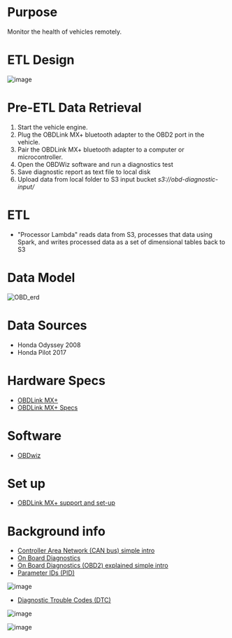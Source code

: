 # Purpose
Monitor the health of vehicles remotely. 
 
# ETL Design 
![image](https://user-images.githubusercontent.com/76083769/148834719-e6a579a5-0aac-4478-b291-30272760181e.png)

# Pre-ETL Data Retrieval
1. Start the vehicle engine.
2. Plug the OBDLink MX+ bluetooth adapter to the OBD2 port in the vehicle.
3. Pair the OBDLink MX+ bluetooth adapter to a computer or microcontroller.
4. Open the OBDWiz software and run a diagnostics test 
5. Save diagnostic report as text file to local disk
6. Upload data from local folder to S3 input bucket _s3://obd-diagnostic-input/_

# ETL
- "Processor Lambda" reads data from S3, processes that data using Spark, and writes processed data as a set of dimensional tables back to S3

# Data Model
![OBD_erd](https://user-images.githubusercontent.com/76083769/150624827-f35bf4f9-446c-4672-9455-c903e7916505.JPG)

# Data Sources 
 - Honda Odyssey 2008
 - Honda Pilot 2017
 
 # Hardware Specs 
 - [OBDLink MX+](https://www.obdlink.com/products/obdlink-mxp/)
 - [OBDLink MX+ Specs](https://www.obdlink.com/wp-content/uploads/2019/01/app_support.pdf)

# Software
 - [OBDwiz](https://www.obdlink.com/software/)

# Set up
- [OBDLink MX+ support and set-up](https://www.obdlink.com/support/mxp/#win-mxp)

# Background info
- [Controller Area Network (CAN bus) simple intro](https://www.csselectronics.com/pages/can-bus-simple-intro-tutorial)
- [On Board Diagnostics](https://en.wikipedia.org/wiki/On-board_diagnostics)
- [On Board Diagnostics (OBD2) explained simple intro](https://www.csselectronics.com/pages/obd2-explained-simple-intro)
- [Parameter IDs (PID)](https://en.wikipedia.org/wiki/OBD-II_PIDs)

![image](https://user-images.githubusercontent.com/76083769/149011965-7d9670ee-1549-4838-8745-8b0c0b6768de.png)

- [Diagnostic Trouble Codes (DTC)](https://www.dmv.de.gov/VehicleServices/inspections/pdfs/dtc_list.pdf)

![image](https://user-images.githubusercontent.com/76083769/148725136-97df9337-a5a8-4445-9896-a6a814261287.png)

![image](https://user-images.githubusercontent.com/76083769/149032586-7ebc24ec-5ea5-4d52-b9a6-f0d393a6c68f.png)

